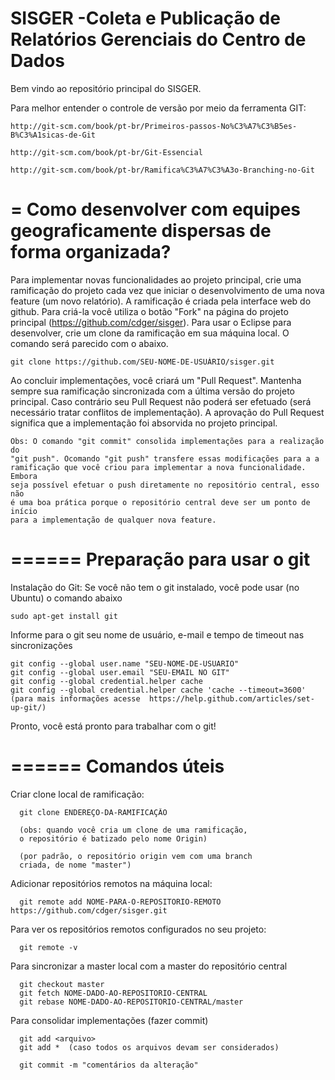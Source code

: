 SISGER -Coleta e Publicação de Relatórios Gerenciais do Centro de Dados
======

Bem vindo ao repositório principal do SISGER. 
  
Para melhor entender o controle de versão por meio da ferramenta GIT: 
  
    http://git-scm.com/book/pt-br/Primeiros-passos-No%C3%A7%C3%B5es-B%C3%A1sicas-de-Git
  
    http://git-scm.com/book/pt-br/Git-Essencial
  
    http://git-scm.com/book/pt-br/Ramifica%C3%A7%C3%A3o-Branching-no-Git
    
=
  Como desenvolver com equipes geograficamente dispersas de forma organizada?   
=

Para implementar novas funcionalidades ao projeto principal, crie uma ramificação do projeto cada vez que iniciar o desenvolvimento de uma nova feature (um novo relatório). A ramificação é criada pela interface web do github. Para criá-la você utiliza o botão "Fork" na página do projeto principal (https://github.com/cdger/sisger). Para usar o Eclipse para desenvolver, crie um clone da ramificação em sua máquina local. O comando será parecido com o abaixo.
 
    git clone https://github.com/SEU-NOME-DE-USUÁRIO/sisger.git

Ao concluir implementações, você criará um "Pull Request". Mantenha sempre sua ramificação sincronizada com a última versão do projeto principal. Caso contrário seu Pull Request não poderá ser efetuado (será necessário tratar conflitos de implementação). A aprovação do Pull Request significa que a implementação foi absorvida no projeto principal. 

    Obs: O comando "git commit" consolida implementações para a realização do 
    "git push". Ocomando "git push" transfere essas modificações para a a 
    ramificação que você criou para implementar a nova funcionalidade. Embora 
    seja possível efetuar o push diretamente no repositório central, esso não 
    é uma boa prática porque o repositório central deve ser um ponto de início
    para a implementação de qualquer nova feature. 
  
======
Preparação para usar o git
======

Instalação do Git: Se você não tem o git instalado, você pode usar (no Ubuntu) o comando abaixo

    sudo apt-get install git

Informe para o git seu nome de usuário, e-mail e tempo de timeout nas sincronizações
  
    git config --global user.name "SEU-NOME-DE-USUARIO"
    git config --global user.email "SEU-EMAIL NO GIT"
    git config --global credential.helper cache
    git config --global credential.helper cache 'cache --timeout=3600'
    (para mais informações acesse  https://help.github.com/articles/set-up-git/)

Pronto, você está pronto para trabalhar com o git!


======
Comandos úteis
======

Criar clone local de ramificação:
  
      git clone ENDEREÇO-DA-RAMIFICAÇÂO
      
      (obs: quando você cria um clone de uma ramificação, 
      o repositório é batizado pelo nome Origin)
      
      (por padrão, o repositório origin vem com uma branch 
      criada, de nome "master")
  
Adicionar repositórios remotos na máquina local:
  
      git remote add NOME-PARA-O-REPOSITORIO-REMOTO https://github.com/cdger/sisger.git  

  
Para ver os repositórios remotos configurados no seu projeto:
  
      git remote -v
      
Para sincronizar a master local com a master do repositório central
  
      git checkout master
      git fetch NOME-DADO-AO-REPOSITORIO-CENTRAL
      git rebase NOME-DADO-AO-REPOSITORIO-CENTRAL/master
      
Para consolidar implementações (fazer commit)
  
      git add <arquivo>
      git add *  (caso todos os arquivos devam ser considerados)
  
      git commit -m "comentários da alteração"
    


